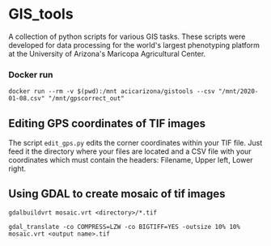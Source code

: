 # GIS_tools
A collection of python scripts for various GIS tasks. These scripts were developed for data processing for the world's largest phenotyping platform at the University of Arizona's Maricopa Agricultural Center. 

### Docker run
```
docker run --rm -v $(pwd):/mnt acicarizona/gistools --csv "/mnt/2020-01-08.csv" "/mnt/gpscorrect_out"
```
## Editing GPS coordinates of TIF images
The script `edit_gps.py` edits the corner coordinates within your TIF file. Just feed it the directory where your files are located and a CSV file with your coordinates which must contain the headers: Filename, Upper left, Lower right.

## Using GDAL to create mosaic of tif images
```
gdalbuildvrt mosaic.vrt <directory>/*.tif

gdal_translate -co COMPRESS=LZW -co BIGTIFF=YES -outsize 10% 10% mosaic.vrt <output name>.tif
```
